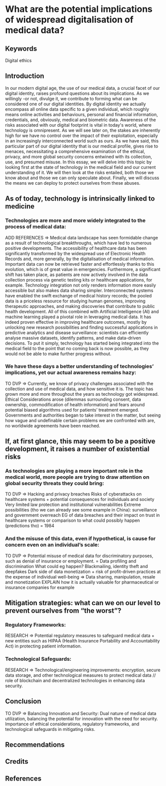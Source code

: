 # What are the potential implications of widespread digitalisation of medical data?

## Keywords
Digital ethics


## Introduction
In our modern digital age, the use of our medical data, a crucial facet of our digital identity, raises profound questions about its implications. As we willingly -or not, divulge it, we contribute to forming what can be considered one of our digital identities. By digital identity we actually encompass all online data specific to a given individual, which roughly means  online activities and behaviours, personal and financial information, credentials, and, obviously, medical and biometric data. Awareness of the risks associated with our digital footprint is vital in today's world, where technology is omnipresent. As we will see later on, the stakes are inherently high for we have no control over the impact of their exploitation, especially in an increasingly interconnected world such as ours. As we have said, this particular part of our digital identity that is our medical profile, gives rise to menaces, necessitating a comprehensive examination of the ethical, privacy, and more global security concerns entwined with its collection, use, and presumed misuse. In this essay, we will delve into this topic by looking first at the state of technology in the medical field and our current understanding of it. We will then look at the risks entailed, both those we know about and those we can only speculate about. Finally, we will discuss the means we can deploy to protect ourselves from these abuses.


## As of today, technology is intrinsically linked to medicine
### Technologies are more and more widely integrated to the process of medical data:
ADD REFERENCES => Medical data landscape has seen formidable change as a result of technological breakthroughs, which have led to numerous positive developments. The accessibility of healthcare data has been significantly transformed by the widespread use of Electronic Health Records and, more generally, by the digitalisation of medical information. Important data can now be retrieved faster and effortlessly thanks to this evolution, which is of great value in emergencies. Furthermore, a significant shift has taken place, as patients are now actively involved in the data collection process via genetic testing kits or healthcare applications, for example.
Technology integration not only renders information more easily accessible but also makes data sharing simpler. Interconnected systems have enabled the swift exchange of medical history records; the pooled data is a priceless resource for studying human genomes, improving therapeutic approaches, and making discoveries that contribute to public health development.
All of this combined with Artificial Intelligence (AI) and machine learning played a pivotal role in leveraging medical data. It has indeed proven effective in improving healthcare outcomes, mostly by unlocking new research possibilities and finding successful applications in predictive analytics and disease surveillance: scientists can efficiently analyse massive datasets, identify patterns, and make data-driven decisions.
To put it simply, technology has started being integrated into the medical field to the point that no coming back is now possible, as they would not be able to make further progress without.

### We have these days a better understanding of technologies’ implications, yet our actual awareness remains hazy:
TO DVP => Currently, we know of privacy challenges associated with the collection and use of medical data, and how sensitive it is. The topic has grown more and more throughout the years as technology got widespread.  Ethical Considerations arose (dilemmas surrounding consent, data ownership, commodification of health information) and fears around potential biased algorithms used for patients’ treatment emerged. Governments and authorities began to take interest in the matter, but seeing how vague and undefinable certain problems we are confronted with are, no worldwide agreements have been reached.


## If, at first glance, this may seem to be a positive development, it raises a number of existential risks 
### As technologies are playing a more important role in the medical world, more people are trying to draw attention on global security threats they could bring:
TO DVP => Hacking and privacy breaches
Risks of cyberattacks on healthcare systems + potential consequences for individuals and society
Very limited law protection and institutional vulnerabilities
Extreme possibilities (tho we can already see some example in China): surveillance and government overreach
EG of data breaches and their impact on trust in healthcare systems or comparison to what could possibly happen (predictions tho) = 1984


### And the misuse of this data, even if hypothetical, is cause for concern even on an individual’s scale:
TO DVP => Potential misuse of medical data for discriminatory purposes, such as denial of insurance or employment.
= Data profiling and discrimination
What could eg happen? Blackmailing, identity theft and deepfakes
Dark side of data monetization + risk of profit-driven practices at the expense of individual well-being => Data sharing, manipulation, resale and monetization EXPLAIN how it is actually valuable for pharmaceutical or insurance companies for example


## Mitigation strategies: what can we on our level to prevent ourselves from “the worst”?
### Regulatory Frameworks:
RESEARCH => Potential regulatory measures to safeguard medical data + new entities such as HIPAA (Health Insurance Portability and Accountability Act) in protecting patient information.

### Technological Safeguards:
RESEARCH => Technological/engineering improvements: encryption, secure data storage, and other technological measures to protect medical data // role of blockchain and decentralized technologies in enhancing data security.


## Conclusion
TO DVP => Balancing Innovation and Security:
Dual nature of medical data utilization, balancing the potential for innovation with the need for security.
Importance of ethical considerations, regulatory frameworks, and technological safeguards in mitigating risks.


## Recommendations


## Credits


## References
